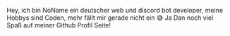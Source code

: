 Hey, ich bin NoName ein deutscher web und discord bot developer, meine Hobbys sind Coden, mehr fällt mir gerade nicht ein 😅
Ja Dan noch viel Spaß auf meiner Github Profil Seite! 
